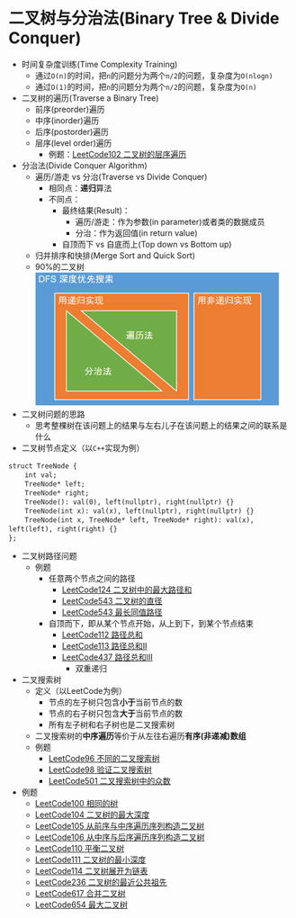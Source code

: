 # 二叉树与分治法(Binary Tree & Divide Conquer)

* 时间复杂度训练(Time Complexity Training)
  * 通过`O(n)`的时间，把`n`的问题分为两个`n/2`的问题，复杂度为`O(nlogn)`
  * 通过`O(1)`的时间，把`n`的问题分为两个`n/2`的问题，复杂度为`O(n)`
* 二叉树的遍历(Traverse a Binary Tree)
  * 前序(preorder)遍历
  * 中序(inorder)遍历
  * 后序(postorder)遍历
  * 层序(level order)遍历
    * 例题：[LeetCode102 二叉树的层序遍历](https://leetcode.cn/problems/binary-tree-level-order-traversal/)
* 分治法(Divide Conquer Algorithm)
  * 遍历/游走 vs 分治(Traverse vs Divide Conquer)
    * 相同点：**递归**算法
    * 不同点：
      * 最终结果(Result)：
        * 遍历/游走：作为参数(in parameter)或者类的数据成员
        * 分治：作为返回值(in return value)
      * 自顶而下 vs 自底而上(Top down vs Bottom up)
  * 归并排序和快排(Merge Sort and Quick Sort)
  * 90%的二叉树  
![DFS实现方式](https://github.com/tbtbljj/study/blob/master/LeetCode/%E5%9B%BE%E7%89%87/DFS%E5%AE%9E%E7%8E%B0%E6%96%B9%E5%BC%8F.png)
* 二叉树问题的思路
  * 思考整棵树在该问题上的结果与左右儿子在该问题上的结果之间的联系是什么
* 二叉树节点定义（以`C++`实现为例）
```
struct TreeNode {
    int val;
    TreeNode* left;
    TreeNode* right;
    TreeNode(): val(0), left(nullptr), right(nullptr) {}
    TreeNode(int x): val(x), left(nullptr), right(nullptr) {}
    TreeNode(int x, TreeNode* left, TreeNode* right): val(x), left(left), right(right) {}
};
```
* 二叉树路径问题
  * 例题
    * 任意两个节点之间的路径
      * [LeetCode124 二叉树中的最大路径和](https://leetcode.cn/problems/binary-tree-maximum-path-sum/)
      * [LeetCode543 二叉树的直径](https://leetcode.cn/problems/diameter-of-binary-tree/)
      * [LeetCode543 最长同值路径](https://leetcode.cn/problems/longest-univalue-path/)
    * 自顶而下，即从某个节点开始，从上到下，到某个节点结束
      * [LeetCode112 路径总和](https://leetcode.cn/problems/path-sum/)
      * [LeetCode113 路径总和II](https://leetcode.cn/problems/path-sum-ii/)
      * [LeetCode437 路径总和III](https://leetcode.cn/problems/path-sum-iii/)
        * 双重递归
* 二叉搜索树
  * 定义（以LeetCode为例）
    * 节点的左子树只包含**小于**当前节点的数
    * 节点的右子树只包含**大于**当前节点的数
    * 所有左子树和右子树也是二叉搜索树
  * 二叉搜索树的**中序遍历**等价于从左往右遍历**有序(非递减)数组**
  * 例题
    * [LeetCode96 不同的二叉搜索树](https://leetcode.cn/problems/unique-binary-search-trees/)
    * [LeetCode98 验证二叉搜索树](https://leetcode.cn/problems/validate-binary-search-tree/)
    * [LeetCode501 二叉搜索树中的众数](https://leetcode.cn/problems/find-mode-in-binary-search-tree/)
* 例题
  * [LeetCode100 相同的树](https://leetcode.cn/problems/same-tree/)
  * [LeetCode104 二叉树的最大深度](https://leetcode.cn/problems/maximum-depth-of-binary-tree/)
  * [LeetCode105 从前序与中序遍历序列构造二叉树](https://leetcode.cn/problems/construct-binary-tree-from-preorder-and-inorder-traversal/)
  * [LeetCode106 从中序与后序遍历序列构造二叉树](https://leetcode.cn/problems/construct-binary-tree-from-inorder-and-postorder-traversal/)
  * [LeetCode110 平衡二叉树](https://leetcode.cn/problems/balanced-binary-tree/)
  * [LeetCode111 二叉树的最小深度](https://leetcode.cn/problems/minimum-depth-of-binary-tree/)
  * [LeetCode114 二叉树展开为链表](https://leetcode.cn/problems/flatten-binary-tree-to-linked-list/)
  * [LeetCode236 二叉树的最近公共祖先](https://leetcode.cn/problems/lowest-common-ancestor-of-a-binary-tree/)
  * [LeetCode617 合并二叉树](https://leetcode.cn/problems/merge-two-binary-trees/)
  * [LeetCode654 最大二叉树](https://leetcode.cn/problems/maximum-binary-tree/)
